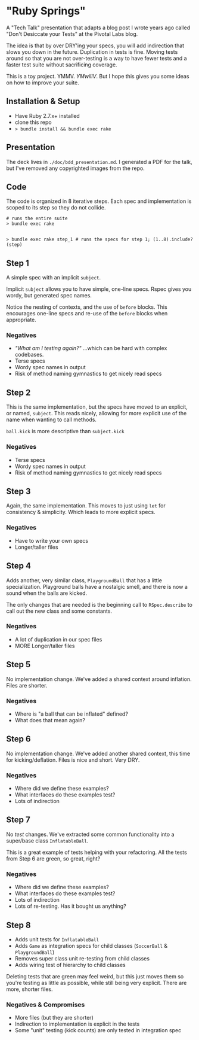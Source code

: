 # "Ruby Springs"

A "Tech Talk" presentation that adapts a blog post I wrote years ago called "Don't Desiccate your Tests" at the Pivotal Labs blog. 

The idea is that by over DRY'ing your specs, you will add indirection that slows you down in the future. Duplication in tests is fine. Moving tests around so that you are not over-testing is a way to have fewer tests and a faster test suite without sacrificing coverage.

This is a toy project. YMMV. _YMwillV_. But I hope this gives you some ideas on how to improve your suite.

## Installation & Setup

- Have Ruby 2.7.x+ installed
- clone this repo
- `> bundle install && bundle exec rake`

## Presentation

The deck lives in `./doc/bdd_presentation.md`. I generated a PDF for the talk, but I've removed any copyrighted images from the repo. 

## Code

The code is organized in 8 iterative steps. Each spec and implementation is scoped to its step so they do not collide.

```shell
# runs the entire suite
> bundle exec rake                       


> bundle exec rake step_1 # runs the specs for step 1; (1..8).include?(step)

```

## Step 1

A simple spec with an implicit `subject`.

Implicit `subject` allows you to have simple, one-line specs. Rspec gives you wordy, but generated spec names.

Notice the nesting of contexts, and the use of `before` blocks. This encourages one-line specs and re-use of the `before` blocks when appropriate.

### Negatives

- _"What am I testing again?"_ ...which can be hard with complex codebases.
- Terse specs
- Wordy spec names in output
- Risk of method naming gymnastics to get nicely read specs

## Step 2

This is the same implementation, but the specs have moved to an explicit, or named, `subject`. This reads nicely, allowing for more explicit use of the name when wanting to call methods.

`ball.kick` is more descriptive than `subject.kick`

### Negatives

- Terse specs
- Wordy spec names in output
- Risk of method naming gymnastics to get nicely read specs

## Step 3

Again, the same implementation. This moves to just using `let` for consistency & simplicity. Which leads to more explicit specs. 

### Negatives

- Have to write your own specs
- Longer/taller files

## Step 4

Adds another, very similar class, `PlaygroundBall` that has a little specialization. Playground balls have a nostalgic smell, and there is now a sound when the balls are kicked.

The only changes that are needed is the beginning call to `RSpec.describe` to call out the new class and some constants.

### Negatives

- A lot of duplication in our spec files
- MORE Longer/taller files

## Step 5

No implementation change. We've added a shared context around inflation. Files are shorter.

### Negatives

- Where is "a ball that can be inflated" defined?
- What does that mean again?

## Step 6

No implementation change. We've added another shared context, this time for kicking/deflation. Files is nice and short. Very DRY.

### Negatives

- Where did we define these examples?
- What interfaces do these examples test?
- Lots of indirection

## Step 7

No _test_ changes. We've extracted some common functionality into a super/base class `InflatableBall`.

This is a great example of tests helping with your refactoring. All the tests from Step 6 are green, so great, right?

### Negatives

- Where did we define these examples?
- What interfaces do these examples test?
- Lots of indirection
- Lots of re-testing. Has it bought us anything?

## Step 8

- Adds unit tests for `InflatableBall`
- Adds `Game` as integration specs for child classes (`SoccerBall` & `PlaygroundBall`)
- Removes super class unit re-testing from child classes 
- Adds wiring test of hierarchy to child classes

Deleting tests that are green may feel weird, but this just moves them so you're testing as little as possible, while still being very explicit. There are more, shorter files.

### Negatives & Compromises

- More files (but they are shorter)
- Indirection to implementation is explicit in the tests
- Some "unit" testing (kick counts) are only tested in integration spec






